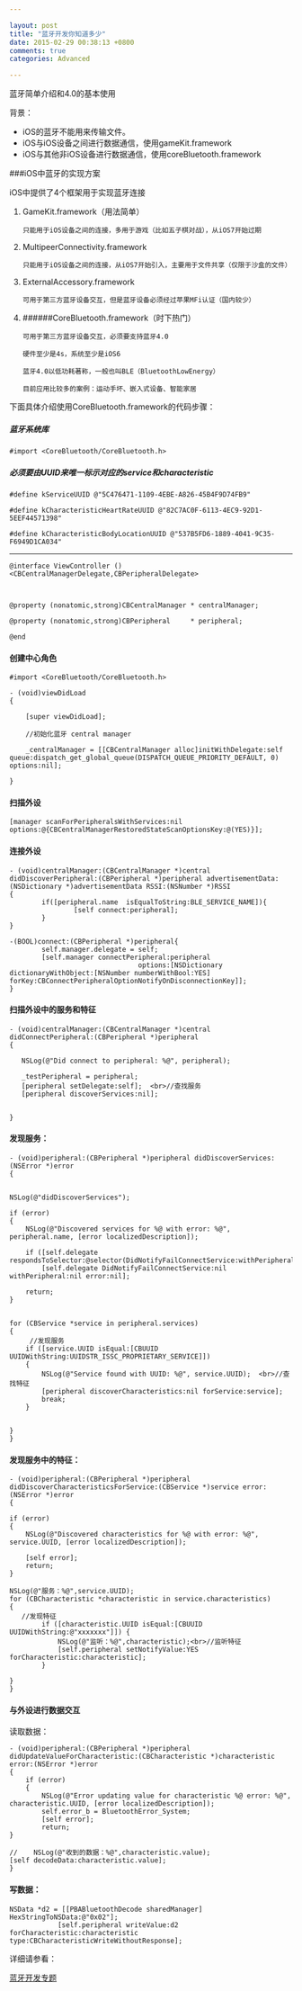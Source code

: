 ```yaml
---

layout: post
title: "蓝牙开发你知道多少"
date: 2015-02-29 00:38:13 +0800
comments: true
categories: Advanced

---
```


蓝牙简单介绍和4.0的基本使用

 

背景：

* iOS的蓝牙不能用来传输文件。
* iOS与iOS设备之间进行数据通信，使用gameKit.framework
* iOS与其他非iOS设备进行数据通信，使用coreBluetooth.framework



<!--more-->




###iOS中蓝牙的实现方案

iOS中提供了4个框架用于实现蓝牙连接

1. GameKit.framework（用法简单）

	`只能用于iOS设备之间的连接，多用于游戏（比如五子棋对战），从iOS7开始过期`


2. MultipeerConnectivity.framework

	`只能用于iOS设备之间的连接，从iOS7开始引入，主要用于文件共享（仅限于沙盒的文件）`


3. ExternalAccessory.framework

	`可用于第三方蓝牙设备交互，但是蓝牙设备必须经过苹果MFi认证（国内较少）`


4. ######CoreBluetooth.framework（时下热门）

	`可用于第三方蓝牙设备交互，必须要支持蓝牙4.0`
	
	`硬件至少是4s，系统至少是iOS6`
	
	`蓝牙4.0以低功耗著称，一般也叫BLE（BluetoothLowEnergy）`
	
	`目前应用比较多的案例：运动手坏、嵌入式设备、智能家居`

下面具体介绍使用CoreBluetooth.framework的代码步骤：

##### 蓝牙系统库

	#import <CoreBluetooth/CoreBluetooth.h>

##### 必须要由UUID来唯一标示对应的service和characteristic

	#define kServiceUUID @"5C476471-1109-4EBE-A826-45B4F9D74FB9"
	
	#define kCharacteristicHeartRateUUID @"82C7AC0F-6113-4EC9-92D1-5EEF44571398"
	
	#define kCharacteristicBodyLocationUUID @"537B5FD6-1889-4041-9C35-F6949D1CA034"

***

	@interface ViewController ()<CBCentralManagerDelegate,CBPeripheralDelegate>
	
	
	
	@property (nonatomic,strong)CBCentralManager * centralManager;
	
	@property (nonatomic,strong)CBPeripheral     * peripheral;
	
	@end

#### 创建中心角色

	#import <CoreBluetooth/CoreBluetooth.h>

	- (void)viewDidLoad
	{
	
	    [super viewDidLoad];
	
	    //初始化蓝牙 central manager
	
	    _centralManager = [[CBCentralManager alloc]initWithDelegate:self queue:dispatch_get_global_queue(DISPATCH_QUEUE_PRIORITY_DEFAULT, 0) options:nil];    
	
	}
 


#### 扫描外设

	[manager scanForPeripheralsWithServices:nil options:@{CBCentralManagerRestoredStateScanOptionsKey:@(YES)}];
	 


#### 连接外设

	- (void)centralManager:(CBCentralManager *)central didDiscoverPeripheral:(CBPeripheral *)peripheral advertisementData:(NSDictionary *)advertisementData RSSI:(NSNumber *)RSSI
	{
	        if([peripheral.name  isEqualToString:BLE_SERVICE_NAME]){
	                [self connect:peripheral];
	        }
	}       
	
	-(BOOL)connect:(CBPeripheral *)peripheral{
	        self.manager.delegate = self;
	        [self.manager connectPeripheral:peripheral
	                                options:[NSDictionary dictionaryWithObject:[NSNumber numberWithBool:YES] forKey:CBConnectPeripheralOptionNotifyOnDisconnectionKey]];
	}

#### 扫描外设中的服务和特征

	- (void)centralManager:(CBCentralManager *)central didConnectPeripheral:(CBPeripheral *)peripheral
	{
	
	   NSLog(@"Did connect to peripheral: %@", peripheral);       
	    
	   _testPeripheral = peripheral;
	   [peripheral setDelegate:self];  <br>//查找服务
	   [peripheral discoverServices:nil];
	
	
	}

#### 发现服务：
	
	- (void)peripheral:(CBPeripheral *)peripheral didDiscoverServices:(NSError *)error
	{


    NSLog(@"didDiscoverServices");

    if (error)
    {
        NSLog(@"Discovered services for %@ with error: %@", peripheral.name, [error localizedDescription]);

        if ([self.delegate respondsToSelector:@selector(DidNotifyFailConnectService:withPeripheral:error:)])
            [self.delegate DidNotifyFailConnectService:nil withPeripheral:nil error:nil];

        return;
    }


    for (CBService *service in peripheral.services)
    {
         //发现服务
        if ([service.UUID isEqual:[CBUUID UUIDWithString:UUIDSTR_ISSC_PROPRIETARY_SERVICE]])
        {
            NSLog(@"Service found with UUID: %@", service.UUID);  <br>//查找特征
            [peripheral discoverCharacteristics:nil forService:service];
            break;
        }


    }
	}

#### 发现服务中的特征：

	- (void)peripheral:(CBPeripheral *)peripheral didDiscoverCharacteristicsForService:(CBService *)service error:(NSError *)error
	{

    if (error)
    {
        NSLog(@"Discovered characteristics for %@ with error: %@", service.UUID, [error localizedDescription]);

        [self error];
        return;
    }

    NSLog(@"服务：%@",service.UUID);
    for (CBCharacteristic *characteristic in service.characteristics)
    {
       //发现特征
            if ([characteristic.UUID isEqual:[CBUUID UUIDWithString:@"xxxxxxx"]]) {
                NSLog(@"监听：%@",characteristic);<br>//监听特征
                [self.peripheral setNotifyValue:YES forCharacteristic:characteristic];
            }

    }
	}

#### 与外设进行数据交互
读取数据：
	
	- (void)peripheral:(CBPeripheral *)peripheral didUpdateValueForCharacteristic:(CBCharacteristic *)characteristic error:(NSError *)error
	{
    	if (error)
    	{
			NSLog(@"Error updating value for characteristic %@ error: %@", characteristic.UUID, [error localizedDescription]);
        	self.error_b = BluetoothError_System;
        	[self error];
        	return;
    }

	//    NSLog(@"收到的数据：%@",characteristic.value);
    [self decodeData:characteristic.value];
	}

#### 写数据：

	NSData *d2 = [[PBABluetoothDecode sharedManager] HexStringToNSData:@"0x02"];
                [self.peripheral writeValue:d2 forCharacteristic:characteristic type:CBCharacteristicWriteWithoutResponse];
 
 
 
 详细请参看：
 
 [蓝牙开发专题](http://liuyanwei.jumppo.com/2015/07/17/ios-BLE-0.html)